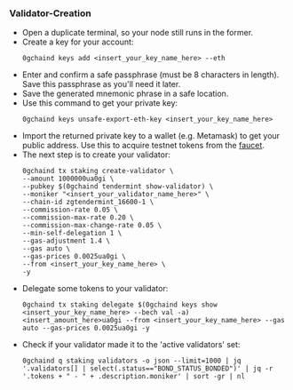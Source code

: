 ### Validator-Creation
- Open a duplicate terminal, so your node still runs in the former.
- Create a key for your account:
  ```
  0gchaind keys add <insert_your_key_name_here> --eth
  ```
- Enter and confirm a safe passphrase (must be 8 characters in length). Save this passphrase as you'll need it later.
- Save the generated mnemonic phrase in a safe location.
- Use this command to get your private key:
  ```
  0gchaind keys unsafe-export-eth-key <insert_your_key_name_here>
  ```
- Import the returned private key to a wallet (e.g. Metamask) to get your public address. Use this to acquire testnet tokens from the [faucet](https://faucet.0g.ai).
- The next step is to create your validator:
  ```
  0gchaind tx staking create-validator \
  --amount 1000000ua0gi \
  --pubkey $(0gchaind tendermint show-validator) \
  --moniker "<insert_your_validator_name_here>" \
  --chain-id zgtendermint_16600-1 \
  --commission-rate 0.05 \
  --commission-max-rate 0.20 \
  --commission-max-change-rate 0.05 \
  --min-self-delegation 1 \
  --gas-adjustment 1.4 \
  --gas auto \
  --gas-prices 0.0025ua0gi \
  --from <insert_your_key_name_here> \
  -y
  ```
- Delegate some tokens to your validator:
  ```
  0gchaind tx staking delegate $(0gchaind keys show <insert_your_key_name_here> --bech val -a)  <insert_amount_here>ua0gi --from <insert_your_key_name_here> --gas auto --gas-prices 0.0025ua0gi -y
  ```
- Check if your validator made it to the 'active validators' set:
  ```
  0gchaind q staking validators -o json --limit=1000 | jq '.validators[] | select(.status=="BOND_STATUS_BONDED")' | jq -r '.tokens + " - " + .description.moniker' | sort -gr | nl
  ```
